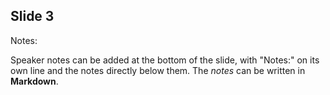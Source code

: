 <!-- .slide: data-background-image="./images/pencils.jpg" -->
<!-- https://unsplash.com/photos/colored-pencil-lined-up-on-top-of-white-surface-l3N9Q27zULw -->

## Slide 3

Notes:

Speaker notes can be added at the bottom of the slide, with "Notes:" on its own line and the notes directly below them. The _notes_ can be written in **Markdown**.
